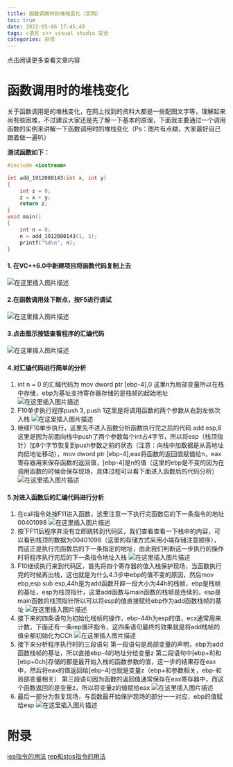 ```yaml
---
title: 函数调用时的堆栈变化（实例）
toc: true
date: 2022-05-06 17:45:49
tags: c语言 c++ visual studio 安全
categories: 杂项
---
```


​​点击阅读更多查看文章内容<!--more-->

# 函数调用时的堆栈变化
关于函数调用是的堆栈变化，在网上找到的资料大都是一些配图文字等，理解起来尚有些困难，不过建议大家还是先了解一下基本的原理，下面我主要通过一个调用函数的实例来讲解一下函数调用时的堆栈变化（Ps：图片有点糊，大家最好自己跟着做一遍叭）

**测试函数如下：**
```cpp
#include <iostream>

int add_1912080143(int x, int y)
{
    int z = 0;
    z = x + y;
    return z;
}
void main()
{
    int n = 0;
    n = add_1912080143(1, 3);
    printf("%d\n", n);
}
```
#### 1. 在VC++6.0中新建项目将函数代码复制上去
![在这里插入图片描述](https://cdn.jsdelivr.net/gh/shnpd/blog-pic@main/csdn/0994327f102c0c1bdc5e9bd328c14e82_1740930591177.png)
#### 2.在函数调用处下断点，按F5进行调试
![在这里插入图片描述](https://cdn.jsdelivr.net/gh/shnpd/blog-pic@main/csdn/646beb873c8258f00194d8ee4cec9608_1740930591177.png)
#### 3.点击图示按钮查看程序的汇编代码
![在这里插入图片描述](https://cdn.jsdelivr.net/gh/shnpd/blog-pic@main/csdn/3d713fe544da72bfe548b1f0ce57b8e0_1740930591177.png)
#### 4.对汇编代码进行简单的分析
1.  int n = 0 的汇编代码为 mov dword ptr [ebp-4],0 这里n为局部变量所以在栈中存储，ebp为基址支持寄存器存储的是栈帧的起始地址![在这里插入图片描述](https://cdn.jsdelivr.net/gh/shnpd/blog-pic@main/csdn/d985ce0e8648c27a7667a8df408ca8e3_1740930591177.png)
2.  F10单步执行程序push 3, push 1这里是将调用函数的两个参数从右到左依次入栈
![在这里插入图片描述](https://cdn.jsdelivr.net/gh/shnpd/blog-pic@main/csdn/ddf8324dfd5c2191b19d8442c0dbe024_1740930591177.png)
3. 继续F10单步执行，这里先不进入函数分析函数执行完之后的代码 add esp,8 这里是因为前面向栈中push了两个参数每个int占4字节，所以将esp（栈顶指针）加8个字节恢复到push参数之前的状态（注意：向栈中加数据是从高地址向低地址移动），mov dword ptr [ebp-4],eax将函数的返回值赋值给n，eax寄存器用来保存函数的返回值，[ebp-4]是n的值（这里的ebp是不变的因为在调用函数的时候会保存现场，具体过程可以看下面进入函数后的代码分析）
![在这里插入图片描述](https://cdn.jsdelivr.net/gh/shnpd/blog-pic@main/csdn/738a3f7bbca4eb0bdaacbe6c0ff68b60_1740930598638.png)
#### 5.对进入函数后的汇编代码进行分析
1. 在call指令处按F11进入函数，这里注意一下执行完函数后的下一条指令的地址00401098
![在这里插入图片描述](https://cdn.jsdelivr.net/gh/shnpd/blog-pic@main/csdn/215b56e6494222c9f57d9cbb8c38c3c1_1740930598638.png)
2. 按下F11后程序并没有立即跳转到代码区，我们查看查看一下栈中的内容，可以看到栈顶的数据为00401098（这里的存储方式采用小端存储注意顺序），而这正是执行完函数后的下一条指定的地址，由此我们判断这一步执行的操作时将程序执行完后的下一条指令地址入栈 
![在这里插入图片描述](https://cdn.jsdelivr.net/gh/shnpd/blog-pic@main/csdn/2ffcdf96afe3d315cfb7ffbe3918c415_1740930598638.png)
3. F10继续执行来到代码区，首先将四个寄存器的值入栈保护现场，当函数执行完的时候再出栈，这也就是为什么4.3步中ebp的值不变的原因，然后mov ebp,esp  sub esp,44h是为add函数开辟一段大小为44h的栈帧，ebp是栈帧的基址，esp为栈顶指针，这里add函数与main函数的栈帧是连续的，esp是main函数的栈顶指针所以可以将esp的值直接赋给ebp作为add函数栈帧的基址
![在这里插入图片描述](https://cdn.jsdelivr.net/gh/shnpd/blog-pic@main/csdn/ea0a17db4a9c92cf728d6c6470861592_1740930598638.png)
4. 接下来的四条语句为初始化栈帧的操作，ebp-44h为esp的值，ecx通常用来计数，下面还有一条rep循环指令，这四条语句最终的效果就是将add栈帧的值全都初始化为CCh
![在这里插入图片描述](https://cdn.jsdelivr.net/gh/shnpd/blog-pic@main/csdn/78cc7b0b9d7bef2c179b074c8244089c_1740930598638.png)
5. 接下来分析程序执行时的三段语句
第一段语句是局部变量的声明，ebp为add函数栈帧的基址，所以直接ebp-4的地址分给变量z
第二段语句中[ebp+8]和[ebp+0ch]存储的都是最开始入栈的函数参数的值，这一步的结果存在eax中，然后将eax的值返回给[ebp-4]也就是变量z（ebp+和参数相关，ebp-和局部变量相关）
第三段语句因为函数的返回值通常保存在eax寄存器中，而这个函数返回的是变量z，所以将变量z的值赋给eax
![在这里插入图片描述](https://cdn.jsdelivr.net/gh/shnpd/blog-pic@main/csdn/9af0507fa8d4e65ba694825c5608252b_1740930605920.png)
6. 最后一部分为恢复现场，与函数最开始保护现场的部分一一对应，ebp的值赋给esp
![在这里插入图片描述](https://cdn.jsdelivr.net/gh/shnpd/blog-pic@main/csdn/5b21839e4d35543d02bd3c18f06ea71c_1740930605920.png)

# 附录
[lea指令的用法](https://blog.csdn.net/qq_38650607/article/details/86765541)
[rep和stos指令的用法](https://blog.csdn.net/boildoctor/article/details/121187950)

